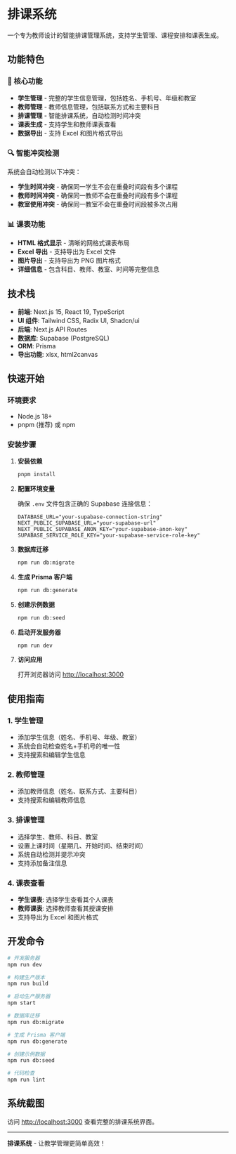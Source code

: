# 排课系统

一个专为教师设计的智能排课管理系统，支持学生管理、课程安排和课表生成。

## 功能特色

### 🎯 核心功能
- **学生管理** - 完整的学生信息管理，包括姓名、手机号、年级和教室
- **教师管理** - 教师信息管理，包括联系方式和主要科目
- **排课管理** - 智能排课系统，自动检测时间冲突
- **课表生成** - 支持学生和教师课表查看
- **数据导出** - 支持 Excel 和图片格式导出

### 🔍 智能冲突检测
系统会自动检测以下冲突：
- **学生时间冲突** - 确保同一学生不会在重叠时间段有多个课程
- **教师时间冲突** - 确保同一教师不会在重叠时间段有多个课程
- **教室使用冲突** - 确保同一教室不会在重叠时间段被多次占用

### 📊 课表功能
- **HTML 格式显示** - 清晰的网格式课表布局
- **Excel 导出** - 支持导出为 Excel 文件
- **图片导出** - 支持导出为 PNG 图片格式
- **详细信息** - 包含科目、教师、教室、时间等完整信息

## 技术栈

- **前端**: Next.js 15, React 19, TypeScript
- **UI 组件**: Tailwind CSS, Radix UI, Shadcn/ui
- **后端**: Next.js API Routes
- **数据库**: Supabase (PostgreSQL)
- **ORM**: Prisma
- **导出功能**: xlsx, html2canvas

## 快速开始

### 环境要求
- Node.js 18+
- pnpm (推荐) 或 npm

### 安装步骤

1. **安装依赖**
   ```bash
   pnpm install
   ```

2. **配置环境变量**

   确保 `.env` 文件包含正确的 Supabase 连接信息：
   ```env
   DATABASE_URL="your-supabase-connection-string"
   NEXT_PUBLIC_SUPABASE_URL="your-supabase-url"
   NEXT_PUBLIC_SUPABASE_ANON_KEY="your-supabase-anon-key"
   SUPABASE_SERVICE_ROLE_KEY="your-supabase-service-role-key"
   ```

3. **数据库迁移**
   ```bash
   npm run db:migrate
   ```

4. **生成 Prisma 客户端**
   ```bash
   npm run db:generate
   ```

5. **创建示例数据**
   ```bash
   npm run db:seed
   ```

6. **启动开发服务器**
   ```bash
   npm run dev
   ```

7. **访问应用**

   打开浏览器访问 [http://localhost:3000](http://localhost:3000)

## 使用指南

### 1. 学生管理
- 添加学生信息（姓名、手机号、年级、教室）
- 系统会自动检查姓名+手机号的唯一性
- 支持搜索和编辑学生信息

### 2. 教师管理
- 添加教师信息（姓名、联系方式、主要科目）
- 支持搜索和编辑教师信息

### 3. 排课管理
- 选择学生、教师、科目、教室
- 设置上课时间（星期几、开始时间、结束时间）
- 系统自动检测并提示冲突
- 支持添加备注信息

### 4. 课表查看
- **学生课表**: 选择学生查看其个人课表
- **教师课表**: 选择教师查看其授课安排
- 支持导出为 Excel 和图片格式

## 开发命令

```bash
# 开发服务器
npm run dev

# 构建生产版本
npm run build

# 启动生产服务器
npm start

# 数据库迁移
npm run db:migrate

# 生成 Prisma 客户端
npm run db:generate

# 创建示例数据
npm run db:seed

# 代码检查
npm run lint
```

## 系统截图

访问 [http://localhost:3000](http://localhost:3000) 查看完整的排课系统界面。

---

**排课系统** - 让教学管理更简单高效！

